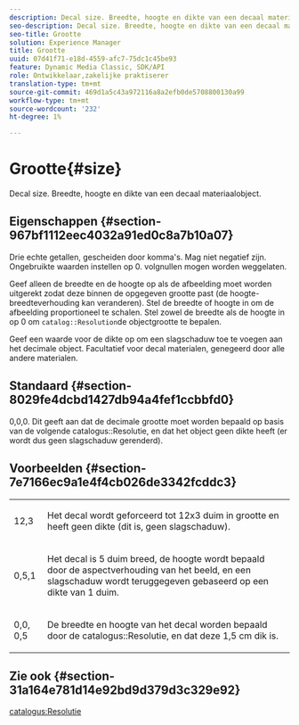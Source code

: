 ```yaml
---
description: Decal size. Breedte, hoogte en dikte van een decaal materiaalobject.
seo-description: Decal size. Breedte, hoogte en dikte van een decaal materiaalobject.
seo-title: Grootte
solution: Experience Manager
title: Grootte
uuid: 07d41f71-e18d-4559-afc7-75dc1c45be93
feature: Dynamic Media Classic, SDK/API
role: Ontwikkelaar,zakelijke praktiserer
translation-type: tm+mt
source-git-commit: 469d1a5c43a972116a8a2efb0de5708800130a99
workflow-type: tm+mt
source-wordcount: '232'
ht-degree: 1%

---
```



# Grootte{#size}

Decal size. Breedte, hoogte en dikte van een decaal materiaalobject.

## Eigenschappen {#section-967bf1112eec4032a91ed0c8a7b10a07}

Drie echte getallen, gescheiden door komma&#39;s. Mag niet negatief zijn. Ongebruikte waarden instellen op 0. volgnullen mogen worden weggelaten.

Geef alleen de breedte en de hoogte op als de afbeelding moet worden uitgerekt zodat deze binnen de opgegeven grootte past (de hoogte-breedteverhouding kan veranderen). Stel de breedte of hoogte in om de afbeelding proportioneel te schalen. Stel zowel de breedte als de hoogte in op 0 om `catalog::Resolution`de objectgrootte te bepalen.

Geef een waarde voor de dikte op om een slagschaduw toe te voegen aan het decimale object. Facultatief voor decal materialen, genegeerd door alle andere materialen.

## Standaard {#section-8029fe4dcbd1427db94a4fef1ccbbfd0}

0,0,0. Dit geeft aan dat de decimale grootte moet worden bepaald op basis van de volgende catalogus::Resolutie, en dat het object geen dikte heeft (er wordt dus geen slagschaduw gerenderd).

## Voorbeelden {#section-7e7166ec9a1e4f4cb026de3342fcddc3}

<table id="simpletable_E3503BD975F342C58DDB4C2B56BF0CEE"> 
 <tr class="strow"> 
  <td class="stentry"> <p>12,3 </p></td> 
  <td class="stentry"> <p>Het decal wordt geforceerd tot 12x3 duim in grootte en heeft geen dikte (dit is, geen slagschaduw). </p></td> 
 </tr> 
 <tr class="strow"> 
  <td class="stentry"> <p>0,5,1 </p></td> 
  <td class="stentry"> <p>Het decal is 5 duim breed, de hoogte wordt bepaald door de aspectverhouding van het beeld, en een slagschaduw wordt teruggegeven gebaseerd op een dikte van 1 duim. </p></td> 
 </tr> 
 <tr class="strow"> 
  <td class="stentry"> <p>0,0, 0,5 </p></td> 
  <td class="stentry"> <p>De breedte en hoogte van het decal worden bepaald door de catalogus::Resolutie, en dat deze 1,5 cm dik is. </p></td> 
 </tr> 
</table>

## Zie ook {#section-31a164e781d14e92bd9d379d3c329e92}

[catalogus:Resolutie](../../../../../ir-api/material-cat/image-rendering-api-ref/c-ir-material-catalog/c-ir-attributes-reference/r-ir-resolution.md#reference-09fe14e6bfbf4db6b7f4369fffecc806)
